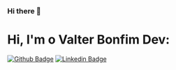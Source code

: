 ### Hi there 👋
# Hi, I'm  o Valter Bonfim Dev:

[![Github Badge](https://img.shields.io/badge/-Github-000?style=flat-square&logo=Github&logoColor=white&link=https://github.com/Valterbonfim)]( https://github.com/Valterbonfim/valterbonfim)
[![Linkedin Badge](https://img.shields.io/badge/-LinkedIn-blue?style=flat-square&logo=Linkedin&logoColor=white&link=https://www.linkedin.com/in/valterbonfim/)](https://www.linkedin.com/feed//)
